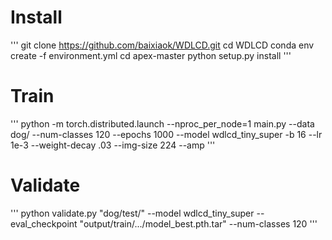 # Install 

'''
git clone https://github.com/baixiaok/WDLCD.git
cd WDLCD
conda env create -f environment.yml
cd apex-master
python setup.py install
'''

# Train

'''
python -m torch.distributed.launch --nproc_per_node=1 main.py --data dog/  --num-classes 120  --epochs 1000 --model wdlcd_tiny_super  -b 16 --lr 1e-3 --weight-decay .03 --img-size 224 --amp
'''

# Validate

'''
python validate.py "dog/test/"  --model wdlcd_tiny_super  --eval_checkpoint  "output/train/.../model_best.pth.tar"   --num-classes 120
'''

